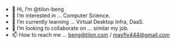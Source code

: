 - 👋 Hi, I’m @tilon-beng
- 👀 I’m interested in ... Computer Science.
- 🌱 I’m currently learning ... Virtual Desktop Infra, DaaS.
- 💞️ I’m looking to collaborate on ... similar my job.
- 📫 How to reach me ... beng@tilon.com / mayfly444@gmail.com

<!---
tilon-beng/tilon-beng is a ✨ special ✨ repository because its `README.md` (this file) appears on your GitHub profile.
You can click the Preview link to take a look at your changes.
--->
